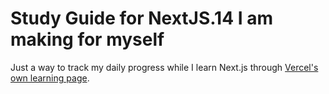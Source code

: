 # Study Guide for NextJS.14 I am making for myself

Just a way to track my daily progress while I learn Next.js through [Vercel's own learning page](https://nextjs.org/learn/).